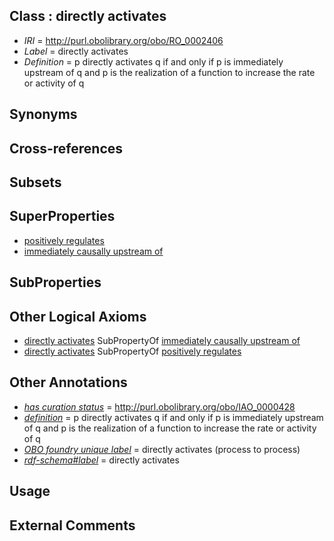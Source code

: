 
## Class : directly activates

 * *IRI* = http://purl.obolibrary.org/obo/RO_0002406
 * *Label* = directly activates
 * *Definition* = p directly activates q if and only if p is immediately upstream of q and p is the realization of a function to increase the rate or activity of q

## Synonyms


## Cross-references


## Subsets


## SuperProperties

 * [positively regulates](../../RO/13/RO_0002213.md)
 * [immediately causally upstream of](../../RO/12/RO_0002412.md)

## SubProperties


## Other Logical Axioms

 * [directly activates](../../RO/06/RO_0002406.md) SubPropertyOf [immediately causally upstream of](../../RO/12/RO_0002412.md)
 * [directly activates](../../RO/06/RO_0002406.md) SubPropertyOf [positively regulates](../../RO/13/RO_0002213.md)

## Other Annotations

 * *[has curation status](../../IAO/14/IAO_0000114.md)* = http://purl.obolibrary.org/obo/IAO_0000428
 * *[definition](../../IAO/15/IAO_0000115.md)* = p directly activates q if and only if p is immediately upstream of q and p is the realization of a function to increase the rate or activity of q
 * *[OBO foundry unique label](../../IAO/89/IAO_0000589.md)* = directly activates (process to process)
 * *[rdf-schema#label](../../el/rdf-schema#label.md)* = directly activates

## Usage


## External Comments

